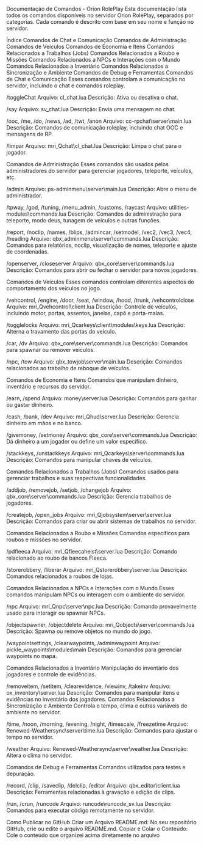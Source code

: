 Documentação de Comandos - Orion RolePlay
Esta documentação lista todos os comandos disponíveis no servidor Orion RolePlay, separados por categorias. Cada comando é descrito com base em seu nome e função no servidor.

Índice
Comandos de Chat e Comunicação
Comandos de Administração
Comandos de Veículos
Comandos de Economia e Itens
Comandos Relacionados a Trabalhos (Jobs)
Comandos Relacionados a Roubo e Missões
Comandos Relacionados a NPCs e Interações com o Mundo
Comandos Relacionados a Inventário
Comandos Relacionados a Sincronização e Ambiente
Comandos de Debug e Ferramentas
Comandos de Chat e Comunicação
Esses comandos controlam a comunicação no servidor, incluindo o chat e comandos roleplay.

/toggleChat
Arquivo: cl_chat.lua
Descrição: Ativa ou desativa o chat.

/say
Arquivo: sv_chat.lua
Descrição: Envia uma mensagem no chat.

/ooc, /me, /do, /news, /ad, /twt, /anon
Arquivo: cc-rpchat\server\main.lua
Descrição: Comandos de comunicação roleplay, incluindo chat OOC e mensagens de RP.

/limpar
Arquivo: mri_Qchat\cl_chat.lua
Descrição: Limpa o chat para o jogador.

Comandos de Administração
Esses comandos são usados pelos administradores do servidor para gerenciar jogadores, teleporte, veículos, etc.

/admin
Arquivo: ps-adminmenu\server\main.lua
Descrição: Abre o menu de administrador.

/tpway, /god, /tuning, /menu_admin, /customs, /raycast
Arquivo: utilities-modules\commands.lua
Descrição: Comandos de administração para teleporte, modo deus, tunagem de veículos e outras funções.

/report, /noclip, /names, /blips, /admincar, /setmodel, /vec2, /vec3, /vec4, /heading
Arquivo: qbx_adminmenu\server\commands.lua
Descrição: Comandos para relatórios, noclip, visualização de nomes, teleporte e ajuste de coordenadas.

/openserver, /closeserver
Arquivo: qbx_core\server\commands.lua
Descrição: Comandos para abrir ou fechar o servidor para novos jogadores.

Comandos de Veículos
Esses comandos controlam diferentes aspectos do comportamento dos veículos no jogo.

/vehcontrol, /engine, /door, /seat, /window, /hood, /trunk, /vehcontrolclose
Arquivo: mri_Qvehcontrol\client.lua
Descrição: Controle de veículos, incluindo motor, portas, assentos, janelas, capô e porta-malas.

/togglelocks
Arquivo: mri_Qcarkeys\client\modules\keys.lua
Descrição: Alterna o travamento das portas do veículo.

/car, /dv
Arquivo: qbx_core\server\commands.lua
Descrição: Comandos para spawnar ou remover veículos.

/npc, /tow
Arquivo: qbx_towjob\server\main.lua
Descrição: Comandos relacionados ao trabalho de reboque de veículos.

Comandos de Economia e Itens
Comandos que manipulam dinheiro, inventário e recursos do servidor.

/earn, /spend
Arquivo: money\server.lua
Descrição: Comandos para ganhar ou gastar dinheiro.

/cash, /bank, /dev
Arquivo: mri_Qhud\server.lua
Descrição: Gerencia dinheiro em mãos e no banco.

/givemoney, /setmoney
Arquivo: qbx_core\server\commands.lua
Descrição: Dá dinheiro a um jogador ou define um valor específico.

/stackkeys, /unstackkeys
Arquivo: mri_Qcarkeys\server\commands.lua
Descrição: Comandos para manipular chaves de veículos.

Comandos Relacionados a Trabalhos (Jobs)
Comandos usados para gerenciar trabalhos e suas respectivas funcionalidades.

/addjob, /removejob, /setjob, /changejob
Arquivo: qbx_core\server\commands.lua
Descrição: Gerencia trabalhos de jogadores.

/createjob, /open_jobs
Arquivo: mri_Qjobsystem\server\server.lua
Descrição: Comandos para criar ou abrir sistemas de trabalhos no servidor.

Comandos Relacionados a Roubo e Missões
Comandos específicos para roubos e missões no servidor.

/pdfleeca
Arquivo: mri_Qfleecaheist\server.lua
Descrição: Comando relacionado ao roubo de bancos Fleeca.

/storerobbery, /liberar
Arquivo: mri_Qstorerobbery\server.lua
Descrição: Comandos relacionados a roubos de lojas.

Comandos Relacionados a NPCs e Interações com o Mundo
Esses comandos manipulam NPCs ou interagem com o ambiente do servidor.

/npc
Arquivo: mri_Qnpc\server\npc.lua
Descrição: Comando provavelmente usado para interagir ou spawnar NPCs.

/objectspawner, /objectdelete
Arquivo: mri_Qobjects\server\commands.lua
Descrição: Spawna ou remove objetos no mundo do jogo.

/waypointsettings, /clearwaypoints, /adminwaypoint
Arquivo: pickle_waypoints\modules\main
Descrição: Comandos para gerenciar waypoints no mapa.

Comandos Relacionados a Inventário
Manipulação do inventário dos jogadores e controle de evidências.

/removeitem, /setitem, /clearevidence, /viewinv, /takeinv
Arquivo: ox_inventory\server.lua
Descrição: Comandos para manipular itens e evidências no inventário dos jogadores.
Comandos Relacionados a Sincronização e Ambiente
Controla o tempo, clima e outras variáveis de ambiente no servidor.

/time, /noon, /morning, /evening, /night, /timescale, /freezetime
Arquivo: Renewed-Weathersync\server\time.lua
Descrição: Comandos para ajustar o tempo no servidor.

/weather
Arquivo: Renewed-Weathersync\server\weather.lua
Descrição: Altera o clima no servidor.

Comandos de Debug e Ferramentas
Comandos utilizados para testes e depuração.

/record, /clip, /saveclip, /delclip, /editor
Arquivo: qbx_editor\client.lua
Descrição: Ferramentas relacionadas à gravação e edição de clips.

/run, /crun, /runcode
Arquivo: runcode\runcode_sv.lua
Descrição: Comandos para executar código remotamente no servidor.

Como Publicar no GitHub
Criar um Arquivo README.md: No seu repositório GitHub, crie ou edite o arquivo README.md.
Copiar e Colar o Conteúdo: Cole o conteúdo que organizei acima diretamente no arquivo
